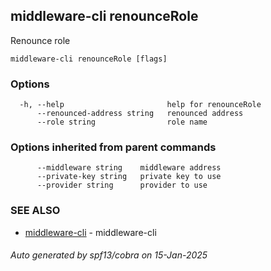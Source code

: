 ## middleware-cli renounceRole

Renounce role

```
middleware-cli renounceRole [flags]
```

### Options

```
  -h, --help                       help for renounceRole
      --renounced-address string   renounced address
      --role string                role name
```

### Options inherited from parent commands

```
      --middleware string    middleware address
      --private-key string   private key to use
      --provider string      provider to use
```

### SEE ALSO

* [middleware-cli](../middleware-cli.md)	 - middleware-cli

###### Auto generated by spf13/cobra on 15-Jan-2025

